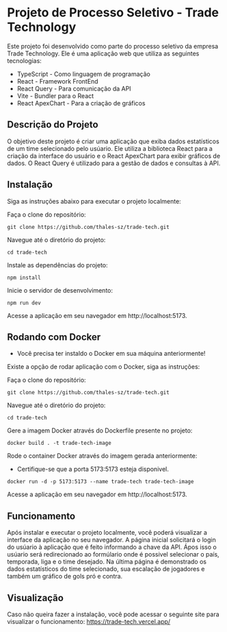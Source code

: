 
# Projeto de Processo Seletivo - Trade Technology
Este projeto foi desenvolvido como parte do processo seletivo da empresa Trade Technology. Ele é uma aplicação web que utiliza as seguintes tecnologias:

- TypeScript - Como linguagem de programação
- React - Framework FrontEnd
- React Query - Para comunicação da API
- Vite - Bundler para o React
- React ApexChart - Para a criação de gráficos

## Descrição do Projeto
O objetivo deste projeto é criar uma aplicação que exiba dados estatísticos de um time selecionado pelo usúario. Ele utiliza a biblioteca React para a criação da interface do usuário e o React ApexChart para exibir gráficos de dados. O React Query é utilizado para a gestão de dados e consultas à API.

## Instalação
Siga as instruções abaixo para executar o projeto localmente:

Faça o clone do repositório:
```shell
git clone https://github.com/thales-sz/trade-tech.git
```
Navegue até o diretório do projeto:
```shell
cd trade-tech
```
Instale as dependências do projeto:
```shell
npm install
```
Inicie o servidor de desenvolvimento:
```shell
npm run dev
```
Acesse a aplicação em seu navegador em http://localhost:5173.

## Rodando com Docker

 - Você precisa ter instaldo o Docker em sua máquina anteriormente!

Existe a opção de rodar aplicação com o Docker, siga as instruções:

Faça o clone do repositório:
```shell
git clone https://github.com/thales-sz/trade-tech.git
```
Navegue até o diretório do projeto:
```shell
cd trade-tech
```
Gere a imagem Docker através do Dockerfile presente no projeto:
```shell
docker build . -t trade-tech-image 
```
Rode o container Docker através do imagem gerada anteriormente:

 - Certifique-se que a porta 5173:5173 esteja disponivel.
 
```shell
docker run -d -p 5173:5173 --name trade-tech trade-tech-image
```

Acesse a aplicação em seu navegador em http://localhost:5173.

## Funcionamento

Após instalar e executar o projeto localmente, você poderá visualizar a interface da aplicação no seu navegador. A página inicial solicitará o login do usúario à aplicação que é feito informando a chave da API. Ápos isso o usúario será redirecionado ao formúlario onde é possivel selecionar o país, temporada, liga e o time desejado. Na última página é demonstrado os dados estatísticos do time selecionado, sua escalação de jogadores e também um gráfico de gols pró e contra.

## Visualização

Caso não queira fazer a instalação, você pode acessar o seguinte site para visualizar o funcionamento: https://trade-tech.vercel.app/

